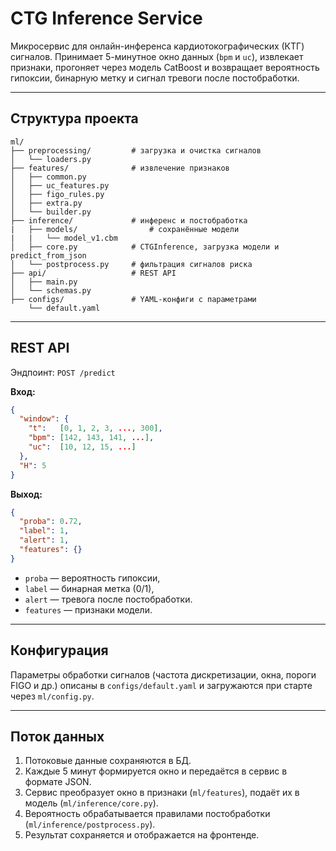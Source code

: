 # CTG Inference Service

Микросервис для онлайн-инференса кардиотокографических (КТГ) сигналов.
Принимает 5-минутное окно данных (`bpm` и `uc`), извлекает признаки, прогоняет через модель CatBoost и возвращает вероятность гипоксии, бинарную метку и сигнал тревоги после постобработки.

---

## Структура проекта

```
ml/
├── preprocessing/         # загрузка и очистка сигналов
│   └── loaders.py
├── features/              # извлечение признаков
│   ├── common.py
│   ├── uc_features.py
│   ├── figo_rules.py
│   ├── extra.py
│   └── builder.py
├── inference/             # инференс и постобработка
|   ├── models/                # сохранённые модели
|   |   └── model_v1.cbm
│   ├── core.py            # CTGInference, загрузка модели и predict_from_json
│   └── postprocess.py     # фильтрация сигналов риска
├── api/                   # REST API
│   ├── main.py
│   └── schemas.py
├── configs/               # YAML-конфиги с параметрами
    └── default.yaml
```

---

## REST API

Эндпоинт: `POST /predict`

**Вход:**

```json
{
  "window": {
    "t":   [0, 1, 2, 3, ..., 300],
    "bpm": [142, 143, 141, ...],
    "uc":  [10, 12, 15, ...]
  },
  "H": 5
}
```

**Выход:**

```json
{
  "proba": 0.72,
  "label": 1,
  "alert": 1,
  "features": {}
}
```

* `proba` — вероятность гипоксии,
* `label` — бинарная метка (0/1),
* `alert` — тревога после постобработки.
* `features` — признаки модели.

---

## Конфигурация

Параметры обработки сигналов (частота дискретизации, окна, пороги FIGO и др.) описаны в `configs/default.yaml` и загружаются при старте через `ml/config.py`.

---

## Поток данных

1. Потоковые данные сохраняются в БД.
2. Каждые 5 минут формируется окно и передаётся в сервис в формате JSON.
3. Сервис преобразует окно в признаки (`ml/features`), подаёт их в модель (`ml/inference/core.py`).
4. Вероятность обрабатывается правилами постобработки (`ml/inference/postprocess.py`).
5. Результат сохраняется и отображается на фронтенде.